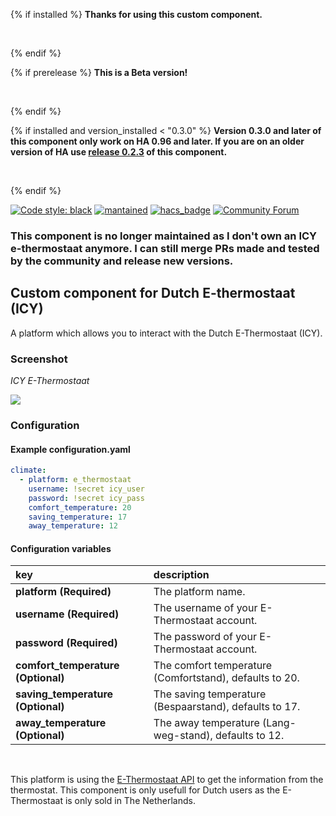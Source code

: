 {% if installed %}
**Thanks for using this custom component.**

<br>


{% endif %}

{% if prerelease %}
**This is a Beta version!**

<br>


{% endif %}

{% if installed and version_installed < "0.3.0" %}
**Version 0.3.0 and later of this component only work on HA 0.96 and later. If you are on an older version of HA use [release 0.2.3](https://github.com/custom-components/climate.e_thermostaat/releases/tag/0.2.3) of this component.**

<br>


{% endif %}

[![Code style: black](https://img.shields.io/badge/code%20style-black-000000.svg)](https://github.com/ambv/black)
[![mantained](https://img.shields.io/maintenance/no/2020.svg)](#)
[![hacs_badge](https://img.shields.io/badge/HACS-Default-orange.svg)](https://github.com/custom-components/hacs)
[![Community Forum](https://img.shields.io/badge/community-forum-brightgreen.svg)](https://community.home-assistant.io/t/e-thermostaat-icy/493?u=gerard33)

### This component is no longer maintained as I don't own an ICY e-thermostaat anymore. I can still merge PRs made and tested by the community and release new versions.

## Custom component for Dutch E-thermostaat (ICY)
A platform which allows you to interact with the Dutch E-Thermostaat (ICY).

### Screenshot
_ICY E-Thermostaat_

<kbd>
  <img src="https://github.com/custom-components/climate.e_thermostaat/blob/master/screenshots/e_thermostaat.jpg">
</kbd>

### Configuration
#### Example configuration.yaml

```yaml
climate:
  - platform: e_thermostaat
    username: !secret icy_user
    password: !secret icy_pass
    comfort_temperature: 20
    saving_temperature: 17
    away_temperature: 12
```

#### Configuration variables
  
key | description  
:--- | :---  
**platform (Required)** | The platform name.
**username (Required)** | The username of your E-Thermostaat account.
**password (Required)** | The password of your E-Thermostaat account.
**comfort_temperature (Optional)** | The comfort temperature (Comfortstand), defaults to 20.  
**saving_temperature (Optional)** | The saving temperature (Bespaarstand), defaults to 17.  
**away_temperature (Optional)** | The away temperature (Lang-weg-stand), defaults to 12.  

<br>

This platform is using the [E-Thermostaat API](https://www.e-thermostaat.nl/) to get the information from the thermostat.
This component is only usefull for Dutch users as the E-Thermostaat is only sold in The Netherlands.
